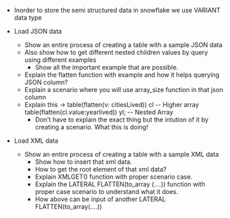 - Inorder to store the semi structured data in snowflake we use VARIANT data type

- Load JSON data
    - Show an entire process of creating a table with a sample JSON data
    - Also show how to get different nested children values by query using different examples
        - Show all the important example that are possible.
    - Explain the flatten function with example and how it helps querying JSON column?
    - Explain a scenario where you will use array_size function in that json column
    - Explain this -> table(flatten(v: citiesLived)) cl -- Higher array
                      table(flatten(cl.value:yearlived)) yl; -- Nested Array
        - Don't have to explain the exact thing but the intution of it by creating a scenario. What this is doing!

- Load XML data
    - Show an entire process of creating a table with a sample XML data
        - Show how to insert that xml data.
        - How to get the root element of that xml data?
        - Explain XMLGET() function with proper scenario case.
        - Explain the LATERAL FLATTEN(to_array (....)) function with proper case scenario to understand what it does.
        - How above can be input of another LATERAL FLATTEN(to_array(....))





